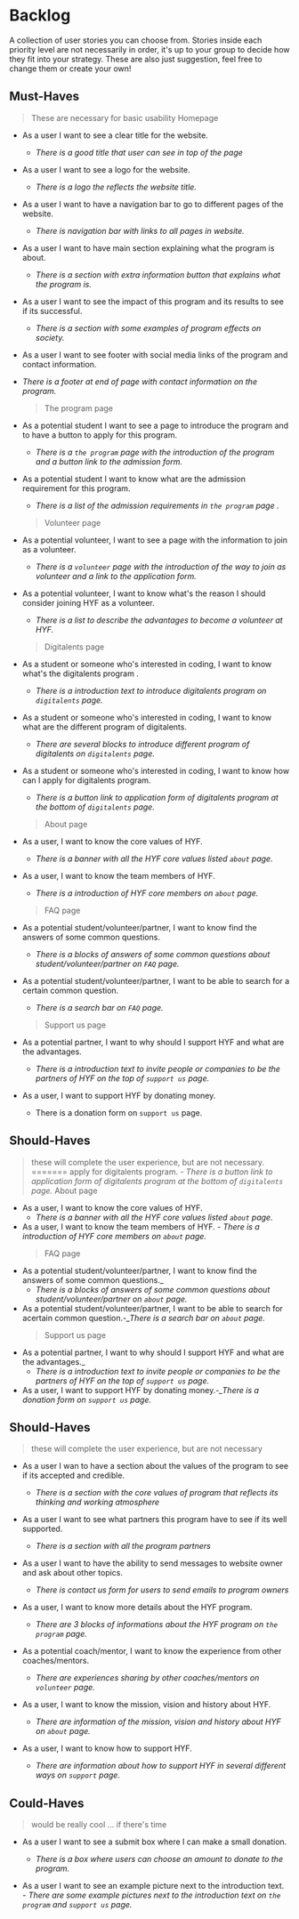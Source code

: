 # Backlog

A collection of user stories you can choose from. Stories inside each priority
level are not necessarily in order, it's up to your group to decide how they fit
into your strategy. These are also just suggestion, feel free to change them or
create your own! 

## [](https://github.com/HYF-Class21/agile-development-group1-hyf-redesign/blob/main/planning/backlog.md#must-haves)Must-Haves


> These are necessary for basic usability
> Homepage

- As a user I want to see a clear title for the website.

  - _There is a good title that user can see in top of the page_


- As a user I want to see a logo for the website.

  - _There is a logo the reflects the website title._

- As a user I want to have a navigation bar to go to different pages of the website.

  - _There is navigation bar with links to all pages in website._

- As a user I want to have main section explaining what the program is about.

  - _There is a section with extra information button that explains what the program is._

- As a user I want to see the impact of this program and its results to see if its successful.

  - _There is a section with some examples of program effects on society._

- As a user I want to see footer with social media links of the program and contact information.
- _There is a footer at end of page with contact information on the program._ 

  > The program page
- As a potential student I want to see a page to introduce the program and to have a button to apply for this program.
  - _There is a `the program` page with the introduction of the program and a button link to the admission form._
- As a potential student I want to know what are the admission requirement for this program.

  - _There is a list of the admission requirements in `the program` page ._

  > Volunteer page
- As a potential volunteer, I want to see a page with the information to join as a volunteer.
  - _There is a `volunteer` page with the introduction of the way to join as volunteer and a link to the application form._
- As a potential volunteer, I want to know what's the reason I should consider joining HYF as a volunteer.
    - _There is a list to describe the advantages to become a volunteer at HYF._

  > Digitalents page
- As a student or someone who's interested in coding, I want to know what's the digitalents program .
  - _There is a introduction text to introduce digitalents program on `digitalents` page._
- As a student or someone who's interested in coding, I want to know what are the different program of digitalents.
  - _There are several blocks to introduce different program of digitalents on `digitalents` page._
- As a student or someone who's interested in coding, I want to know how can I apply for digitalents program.

  - _There is a button link to application form of digitalents program at the bottom of `digitalents` page._

  > About page

- As a user, I want to know the core values of HYF.
  - _There is a banner with all the HYF core values listed `about` page._
- As a user, I want to know the team members of HYF.

  - _There is a introduction of HYF core members on `about` page._

  > FAQ page

- As a potential student/volunteer/partner, I want to know find the answers of some common questions.
  - _There is a blocks of answers of some common questions about student/volunteer/partner on `FAQ` page._
- As a potential student/volunteer/partner, I want to be able to search for a certain common question.

  - _There is a search bar on `FAQ` page._

  > Support us page

- As a potential partner, I want to why should I support HYF and what are the advantages.
  - _There is a introduction text to invite people or companies to be the partners of HYF on the top of `support us` page._
- As a user, I want to support HYF by donating money.
  - There is a donation form on `support us` page.

## [](https://github.com/HYF-Class21/agile-development-group1-hyf-redesign/blob/main/planning/backlog.md#should-haves)Should-Haves

> these will complete the user experience, but are not necessary.
=======
  apply for digitalents program. - _There is a button link to application form of digitalents program at the bottom of `digitalents` page._
  > About page
- As a user, I want to know the core values of HYF.
  - _There is a banner with all the HYF core values listed `about` page._
- As a user, I want to know the team members of HYF. - _There is a introduction of HYF core members on `about` page._
  > FAQ page
- As a potential student/volunteer/partner, I want to know find the answers of some common questions.\_
  - _There is a blocks of answers of some common questions about  student/volunteer/partner on `about` page._
- As a potential student/volunteer/partner, I want to be able to search for acertain common question._-\_There is a search bar on `about` page._
  > Support us page
- As a potential partner, I want to why should I support HYF and what are the advantages.\_
  - _There is a introduction text to invite people or companies to be the partners of HYF on the top of `support us` page._
- As a user, I want to support HYF by donating money._-\_There is a donation form on `support us` page._ 

## [](https://github.com/HYF-Class21/agile-development-group1-hyf-redesign/blob/main/planning/backlog.md#should-haves)Should-Haves



> these will complete the user experience, but are not necessary 


- As a user I wan to have a section about the values of the program to see if its accepted and credible.

  - _There is a section with the core values of program that reflects its thinking and working atmosphere_

- As a user I want to see what partners this program have to see if its well supported.

  - _There is a section with all the program partners_

- As a user I want to have the ability to send messages to website owner and ask about other topics.

  - _There is contact us form for users to send emails to program owners_

- As a user, I want to know more details about the HYF program.

  - _There are 3 blocks of informations about the HYF program on `the program` page._

- As a potential coach/mentor, I want to know the experience from other coaches/mentors.

  - _There are experiences sharing by other coaches/mentors on `volunteer` page._

- As a user, I want to know the mission, vision and history about HYF.


  - _There are information of the mission, vision and history about HYF on
    `about` page._


- As a user, I want to know how to support HYF.

  - _There are information about how to support HYF in several different ways on `support` page._


## [](https://github.com/HYF-Class21/agile-development-group1-hyf-redesign/blob/main/planning/backlog.md#could-haves)Could-Haves

> would be really cool ... if there's time 

- As a user I want to see a submit box where I can make a small donation.
  - _There is a box where users can choose an amount to donate to the program._

- As a user I want to see an example picture next to the introduction text. -
  _There are some example pictures next to the introduction text on `the program` and `support us` page._ 
